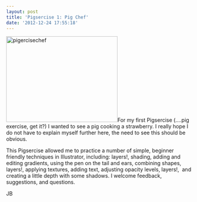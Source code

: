 ```yaml
---
layout: post
title: 'Pigsercise 1: Pig Chef'
date: '2012-12-24 17:55:18'
---
```


<a href="http://jonibologna.com/wp-content/uploads/2012/12/pigercisechef1.jpg"><img class="alignleft size-medium wp-image-140" alt="pigercisechef" src="http://jonibologna.com/wp-content/uploads/2012/12/pigercisechef1-300x231.jpg" width="300" height="231" /></a>For my first Pigsercise (....pig exercise, get it?) I wanted to see a pig cooking a strawberry. I really hope I do not have to explain myself further here, the need to see this should be obvious.

This Pigsercise allowed me to practice a number of simple, beginner friendly techniques in Illustrator, including: layers!, shading, adding and editing gradients, using the pen on the tail and ears, combining shapes, layers!, applying textures, adding text, adjusting opacity levels, layers!,  and creating a little depth with some shadows. I welcome feedback, suggestions, and questions.

JB